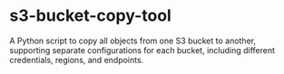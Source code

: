 # s3-bucket-copy-tool
A Python script to copy all objects from one S3 bucket to another, supporting separate configurations for each bucket, including different credentials, regions, and endpoints.

